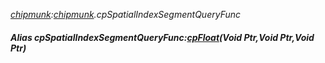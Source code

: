_[chipmunk](../../modules/chipmunk/chipmunk-module.md):[chipmunk](../../modules/chipmunk/chipmunk-module.md).cpSpatialIndexSegmentQueryFunc_
##### Alias cpSpatialIndexSegmentQueryFunc:[cpFloat](../../modules/chipmunk/chipmunk-cpfloat.md)(Void Ptr,Void Ptr,Void Ptr)
